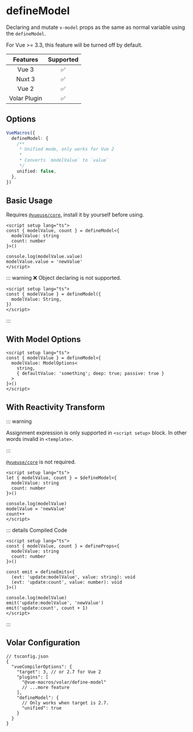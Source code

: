 # defineModel

<StabilityLevel level="stable" />

Declaring and mutate `v-model` props as the same as normal variable using the `defineModel`.

For Vue >= 3.3, this feature will be turned off by default.

|   Features   |     Supported      |
| :----------: | :----------------: |
|    Vue 3     | :white_check_mark: |
|    Nuxt 3    | :white_check_mark: |
|    Vue 2     | :white_check_mark: |
| Volar Plugin | :white_check_mark: |

## Options

```ts
VueMacros({
  defineModel: {
    /**
     * Unified mode, only works for Vue 2
     *
     * Converts `modelValue` to `value`
     */
    unified: false,
  },
})
```

## Basic Usage

Requires [`@vueuse/core`](https://www.npmjs.com/package/@vueuse/core), install it by yourself before using.

```vue
<script setup lang="ts">
const { modelValue, count } = defineModel<{
  modelValue: string
  count: number
}>()

console.log(modelValue.value)
modelValue.value = 'newValue'
</script>
```

::: warning ❌ Object declaring is not supported.

```vue
<script setup lang="ts">
const { modelValue } = defineModel({
  modelValue: String,
})
</script>
```

:::

## With Model Options

```vue 3-6
<script setup lang="ts">
const { modelValue } = defineModel<{
  modelValue: ModelOptions<
    string,
    { defaultValue: 'something'; deep: true; passive: true }
  >
}>()
</script>
```

## With Reactivity Transform

::: warning

Assignment expression is only supported in `<script setup>` block. In other words invalid in `<template>`.

:::

[`@vueuse/core`](https://www.npmjs.com/package/@vueuse/core) is not required.

```vue {7-9}
<script setup lang="ts">
let { modelValue, count } = $defineModel<{
  modelValue: string
  count: number
}>()

console.log(modelValue)
modelValue = 'newValue'
count++
</script>
```

::: details Compiled Code

```vue
<script setup lang="ts">
const { modelValue, count } = defineProps<{
  modelValue: string
  count: number
}>()

const emit = defineEmits<{
  (evt: 'update:modelValue', value: string): void
  (evt: 'update:count', value: number): void
}>()

console.log(modelValue)
emit('update:modelValue', 'newValue')
emit('update:count', count + 1)
</script>
```

:::

## Volar Configuration

```jsonc {6,9-12}
// tsconfig.json
{
  "vueCompilerOptions": {
    "target": 3, // or 2.7 for Vue 2
    "plugins": [
      "@vue-macros/volar/define-model"
      // ...more feature
    ],
    "defineModel": {
      // Only works when target is 2.7.
      "unified": true
    }
  }
}
```
